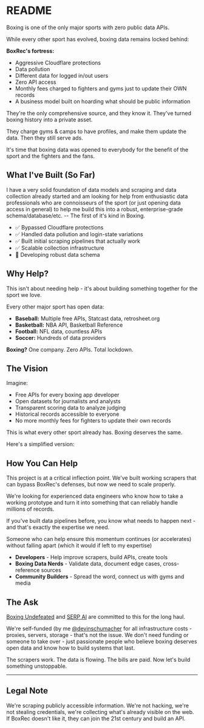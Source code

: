 # README

Boxing is one of the only major sports with zero public data APIs. 

While every other sport has evolved, boxing data remains locked behind:

**BoxRec's fortress:**
- Aggressive Cloudflare protections
- Data pollution
- Different data for logged in/out users
- Zero API access
- Monthly fees charged to fighters and gyms just to update their OWN records
- A business model built on hoarding what should be public information

They're the only comprehensive source, and they know it. They've turned boxing history into a private asset.

They charge gyms & camps to have profiles, and make them update the data. Then they still serve ads.

It's time that boxing data was opened to everybody for the benefit of the sport and the fighters and the fans.

## What I've Built (So Far)

 I have a very solid foundation of data models and scraping and data collection already started and am looking for help from enthusiastic data professionals who are connoisseurs of the sport (or just opening data access in general) to help me build this into a robust, enterprise-grade schema/database/etc. -- The first of it's kind in Boxing.
 
- ✅ Bypassed Cloudflare protections
- ✅ Handled data pollution and login-state variations
- ✅ Built initial scraping pipelines that actually work
- ✅ Scalable collection infrastructure
- 🚧 Developing robust data schema

## Why Help?

This isn't about needing help - it's about building something together for the sport we love.

Every other major sport has open data:

- **Baseball:** Multiple free APIs, Statcast data, retrosheet.org
- **Basketball:** NBA API, Basketball Reference
- **Football:** NFL data, countless APIs
- **Soccer:** Hundreds of data providers

**Boxing?** One company. Zero APIs. Total lockdown.


## The Vision

Imagine:

- Free APIs for every boxing app developer
- Open datasets for journalists and analysts
- Transparent scoring data to analyze judging
- Historical records accessible to everyone
- No more monthly fees for fighters to update their own records

This is what every other sport already has. Boxing deserves the same.

Here's a simplified version:

## How You Can Help


This project is at a critical inflection point. We've built working scrapers that can bypass BoxRec's defenses, but now we need to scale properly. 

We're looking for experienced data engineers who know how to take a working prototype and turn it into something that can reliably handle millions of records. 

If you've built data pipelines before, you know what needs to happen next - and that's exactly the expertise we need.

Someone who can help ensure this momentum continues (or accelerates) without falling apart (which it would if left to my expertise)

- **Developers** - Help improve scrapers, build APIs, create tools
- **Boxing Data Nerds** - Validate data, document edge cases, cross-reference sources
- **Community Builders** - Spread the word, connect us with gyms and media

## The Ask

[Boxing Undefeated](https://github.com/boxingundefeated) and [SERP AI](https://github.com/serp-ai) are committed to this for the long haul. 

We're self-funded (by me [@devinschumacher](https://github.com/devinschumacher) for all infrastructure costs - proxies, servers, storage - that's not the issue. 
We don't need funding or someone to take over - just passionate people who believe boxing deserves open data and know how to build systems that last.

The scrapers work. The data is flowing. The bills are paid. Now let's build something unstoppable.

---

## Legal Note

We're scraping publicly accessible information. We're not hacking, we're not stealing credentials, we're collecting what's already visible on the web. If BoxRec doesn't like it, they can join the 21st century and build an API.
